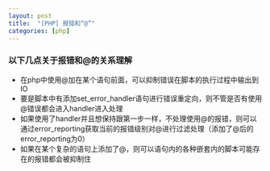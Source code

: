 ```yaml
---
layout: post
title:  "[PHP] 报错和“@”"
categories: [php]
---
```


### 以下几点关于报错和@的关系理解

* 在php中使用@加在某个语句前面，可以抑制错误在脚本的执行过程中输出到IO
* 要是脚本中有添加set_error_handler语句进行错误重定向，则不管是否有使用@错误都会进入handler进入处理
* 如果使用了handler并且想保持跟第一步一样，不处理使用@的报错，则可以通过error_reporting获取当前的报错级别对@进行过滤处理（添加了@后的error_reporting为0）
* 如果在某个复杂的语句上添加了@，则可以语句内的各种嵌套内的脚本可能存在的报错都会被抑制住
